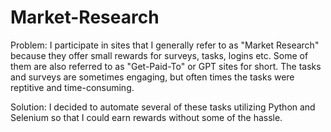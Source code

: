 # Market-Research

Problem: I participate in sites that I generally refer to as "Market Research" because they offer small rewards for surveys, tasks, logins etc. Some of them are also referred to as "Get-Paid-To" or GPT sites for short. The tasks and surveys are sometimes engaging, but often times the tasks were reptitive and time-consuming.

Solution: I decided to automate several of these tasks utilizing Python and Selenium so that I could earn rewards without some of the hassle.
